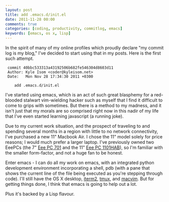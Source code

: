 ```yaml
---
layout: post
title: add .emacs.d/init.el
date: 2011-11-28 00:00
comments: true
categories: [coding, productivity, commitlog, emacs]
keywords: [emacs, os x, lisp]
---
```


In the spirit of many of my online profiles which proudly declare "my
commit log is my blog," I've decided to start using that in my posts.
Here is the first such attempt.

     commit 40bbc533313a43192506b682fe546304d8603d11 
     Author: Kyle Isom <coder@kyleisom.net>
     Date:   Mon Nov 28 17:34:30 2011 +0300

        add .emacs.d/init.el


I've started using emacs, which is an act of such great blasphemy for
a red-blooded stalwart vim-wielding hacker such as myself that I find
it difficult to come to grips with sometimes. But there is a method to
my madness, and it isn't just that my morals are so comprised right
now in this nadir of my life that I've even started learning
javascript (a running joke). 

Due to my current work situation, and the prospect of traveling to and
spending several months in a region with little to no network
connectivity, I've purchased a new 11" Macbook Air. I chose the 11"
model solely for price reasons; I would much prefer a larger
laptop. I've previously owned two EeePCs (the 7"
[Eee PC 701](http://en.wikipedia.org/wiki/ASUS_Eee_PC#Eee_700_series)
and the 11"
[Eee PC 1101HAB](http://en.wikipedia.org/wiki/ASUS_Eee_PC#Specifications)),
so I'm familiar with the smaller form-factor, and not a huge fan to be
honest. 

Enter emacs - I can do all my work on emacs, with an integrated python
development environment incorporating a shell, pdb (with a pane that
shows the current line of the file being executed as you're stepping
through code). I'll still have the OS X desktop,
[iterm2](http://www.iterm2.com/),
[tmux](http://tmux.sourceforge.net/), and
[macvim](http://code.google.com/p/macvim/). But for getting things
done, I think that emacs is going to help out a lot.

Plus it's backed by a Lisp flavour.
